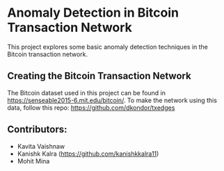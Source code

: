 # Anomaly Detection in Bitcoin Transaction Network
This project explores some basic anomaly detection techniques in the Bitcoin transaction network.

## Creating the Bitcoin Transaction Network
The Bitcoin dataset used in this project can be found in https://senseable2015-6.mit.edu/bitcoin/. To make the network using this data, follow this repo: https://github.com/dkondor/txedges

## Contributors:
- Kavita Vaishnaw
- Kanishk Kalra (https://github.com/kanishkkalra11)
- Mohit Mina
